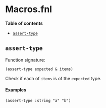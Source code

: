 # Macros.fnl

**Table of contents**

- [`assert-type`](#assert-type)

## `assert-type`
Function signature:

```
(assert-type expected & items)
```

Check if each of `items` is of the `expected` type.

#### Examples

```fennel
(assert-type :string "a" "b")
```


<!-- Generated with Fenneldoc 1.0.1-dev
     https://gitlab.com/andreyorst/fenneldoc -->
